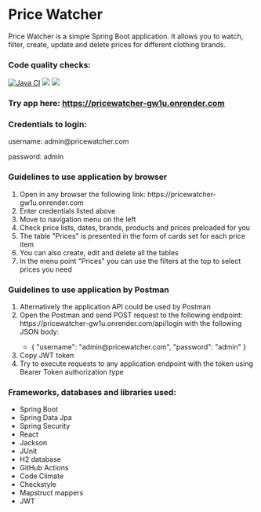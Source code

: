 <h1>Price Watcher</h1>

<p>Price Watcher is a simple Spring Boot application.
It allows you to watch, filter, create, update and delete prices for different clothing brands.</p>

### Code quality checks:
<a href="https://github.com/sergye/pricewatcher/actions/workflows/main.yml"><img src="https://github.com/sergye/pricewatcher/actions/workflows/main.yml/badge.svg" alt="Java CI"/></a>
<a href="https://codeclimate.com/github/sergye/pricewatcher/maintainability"><img src="https://api.codeclimate.com/v1/badges/d38d989a02a428da6ca0/maintainability" /></a>
<a href="https://codeclimate.com/github/sergye/pricewatcher/test_coverage"><img src="https://api.codeclimate.com/v1/badges/d38d989a02a428da6ca0/test_coverage" /></a>

### Try app here: https://pricewatcher-gw1u.onrender.com

### Credentials to login:
<p>username: admin@pricewatcher.com
<p>password: admin

### Guidelines to use application by browser
<ol>
<li>Open in any browser the following link: https://pricewatcher-gw1u.onrender.com </li>
<li>Enter credentials listed above</li>
<li>Move to navigation menu on the left</li>
<li>Check price lists, dates, brands, products and prices preloaded for you </li>
<li>The table "Prices" is presented in the form of cards set for each price item </li>
<li>You can also create, edit and delete all the tables</li>
<li>In the menu point "Prices" you can use the filters at the top to select prices you need  </li>
</ol>

### Guidelines to use application by Postman
<ol>
<li>Alternatively the application API could be used by Postman</li>
<li>Open the Postman and send POST request to the following endpoint: https://pricewatcher-gw1u.onrender.com/api/login with the following JSON body:</li>
    <ul>
        <li> {
    "username": "admin@pricewatcher.com",
    "password": "admin"
}</li>
    </ul>
<li>Copy JWT token</li>
<li>Try to execute requests to any application endpoint with the token using Bearer Token authorization type</li>
</ol>

### Frameworks, databases and libraries used:
<ul>
<li>Spring Boot</li>
<li>Spring Data Jpa</li>
<li>Spring Security</li>
<li>React</li>
<li>Jackson </li>
<li>JUnit </li>
<li>H2 database </li>
<li>GitHub Actions </li>
<li>Code Climate </li>
<li>Checkstyle </li>
<li>Mapstruct mappers</li>
<li>JWT</li>
</ul>
